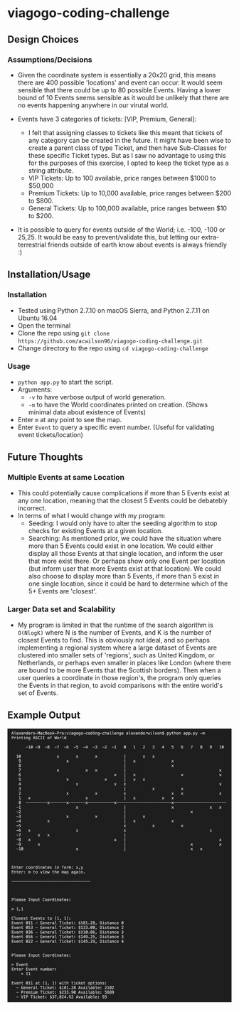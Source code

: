 # viagogo-coding-challenge

## Design Choices

### Assumptions/Decisions

* Given the coordinate system is essentially a 20x20 grid, this means there are 400 possible 'locations' and event can occur. It would seem sensible that there could be up to 80 possible Events. Having a lower bound of 10 Events seems sensible as it would be unlikely that there are no events happening anywhere in our virutal world.

* Events have 3 categories of tickets: [VIP, Premium, General]:
  * I felt that assigning classes to tickets like this meant that tickets of any category can be created in the future. It might have been wise to create a parent class of type Ticket, and then have Sub-Classes for these specific Ticket types. But as I saw no advantage to using this for the purposes of this exercise, I opted to keep the ticket type as a string attribute.
  * VIP Tickets: Up to 100 available, price ranges between $1000 to $50,000
  * Premium Tickets: Up to 10,000 available, price ranges between $200 to $800.
  * General Tickets: Up to 100,000 available, price ranges between $10 to $200.

* It is possible to query for events outside of the World; i.e. -100, -100 or 25,25. It would be easy to prevent/validate this, but letting our extra-terrestrial friends outside of earth know about events is always friendly :)

## Installation/Usage

### Installation
* Tested using Python 2.7.10 on macOS Sierra, and Python 2.7.11 on Ubuntu 16.04
* Open the terminal
* Clone the repo using `git clone https://github.com/acwilson96/viagogo-coding-challenge.git`
* Change directory to the repo using `cd viagogo-coding-challenge`


### Usage
* `python app.py` to start the script.
* Arguments:
  * `-v` to have verbose output of world generation.
  * `-m` to have the World coordinates printed on creation. (Shows minimal data about existence of Events)
* Enter `m` at any point to see the map.
* Enter `Event` to query a specific event number. (Useful for validating event tickets/location)

## Future Thoughts

### Multiple Events at same Location
* This could potentially cause complications if more than 5 Events exist at any one location, meaning that the closest 5 Events could be debatebly incorrect.
* In terms of what I would change with my program:
  * Seeding: I would only have to alter the seeding algorithm to stop checks for existing Events at a given location.
  * Searching: As mentioned prior, we could have the situation where more than 5 Events could exist in one location. We could either display all those Events at that single location, and inform the user that more exist there. Or perhaps show only one Event per location (but inform user that more Events exist at that location). We could also choose to display more than 5 Events, if more than 5 exist in one single location, since it could be hard to determine which of the 5+ Events are 'closest'.

### Larger Data set and Scalability
* My program is limited in that the runtime of the search algorithm is `O(NlogK)` where N is the number of Events, and K is the number of closest Events to find. This is obviously not ideal, and so perhaps implementing a regional system where a large dataset of Events are clustered into smaller sets of 'regions', such as United Kingdom, or Netherlands, or perhaps even smaller in places like London (where there are bound to be more Events that the Scottish borders). Then when a user queries a coordinate in those region's, the program only queries the Events in that region, to avoid comparisons with the entire world's set of Events.

## Example Output

![Example Output](https://github.com/acwilson96/viagogo-coding-challenge/blob/master/example_output.png "Example Output")